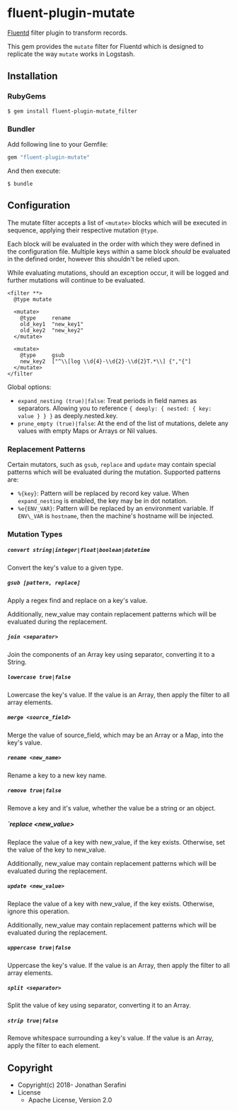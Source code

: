 # fluent-plugin-mutate

[Fluentd](https://fluentd.org/) filter plugin to transform records.

This gem provides the `mutate` filter for Fluentd which is designed to replicate the way `mutate` works in Logstash.

## Installation

### RubyGems

```
$ gem install fluent-plugin-mutate_filter
```

### Bundler

Add following line to your Gemfile:

```ruby
gem "fluent-plugin-mutate"
```

And then execute:

```
$ bundle
```

## Configuration

The mutate filter accepts a list of `<mutate>` blocks which will be executed
in sequence, applying their respective mutation `@type`.

Each block will be evaluated in the order with which they were defined in the
configuration file. Multiple keys within a same block _should_ be evaluated in
the defined order, however this shouldn't be relied upon.

While evaluating mutations, should an exception occur, it will be logged and
further mutations will continue to be evaluated.

```
<filter **>
  @type mutate

  <mutate>
    @type     rename
    old_key1  "new_key1"
    old_key2  "new_key2"
  </mutate>

  <mutate>
    @type     gsub
    new_key2  ["^\\[log \\d{4}-\\d{2}-\\d{2}T.*\\] {","{"]
  </mutate>
</filter
```

Global options:

* `expand_nesting (true)|false`: Treat periods in field names as separators. Allowing you to reference `{ deeply: { nested: { key: value } } }` as deeply.nested.key.
* `prune_empty (true)|false`: At the end of the list of mutations, delete any values with empty Maps or Arrays or Nil values.

### Replacement Patterns

Certain mutators, such as `gsub`, `replace` and `update` may contain special patterns which will be evaluated during the mutation. Supported patterns are:

* `%{key}`: Pattern will be replaced by record key value. When `expand_nesting` is enabled, the key may be in dot notation.
* `%e{ENV_VAR}`: Pattern will be replaced by an environment variable. If `ENV\_VAR` is `hostname`, then the machine's hostname will be injected.

### Mutation Types

##### `convert string|integer|float|boolean|datetime`

Convert the key's value to a given type.

##### `gsub [pattern, replace]`

Apply a regex find and replace on a key's value.

Additionally, new\_value may contain replacement patterns which will be evaluated during the replacement.

##### `join <separator>`

Join the components of an Array key using separator, converting it to a String.

##### `lowercase true|false`

Lowercase the key's value. If the value is an Array, then apply the filter to all array elements.

##### `merge <source_field>`

Merge the value of source\_field, which may be an Array or a Map, into the key's value.

##### `rename <new_name>`

Rename a key to a new key name.

##### `remove true|false`

Remove a key and it's value, whether the value be a string or an object.

##### `replace <new_value>

Replace the value of a key with new\_value, if the key exists. Otherwise, set the value of the key to new\_value.

Additionally, new\_value may contain replacement patterns which will be evaluated during the replacement.

##### `update <new_value>`

Replace the value of a key with new\_value, if the key exists. Otherwise, ignore this operation.

Additionally, new\_value may contain replacement patterns which will be evaluated during the replacement.

##### `uppercase true|false`

Uppercase the key's value. If the value is an Array, then apply the filter to all array elements.

##### `split <separator>`

Split the value of key using separator, converting it to an Array.

##### `strip true|false`

Remove whitespace surrounding a key's value. If the value is an Array, apply the filter to each element.

## Copyright

* Copyright(c) 2018- Jonathan Serafini
* License
  * Apache License, Version 2.0
